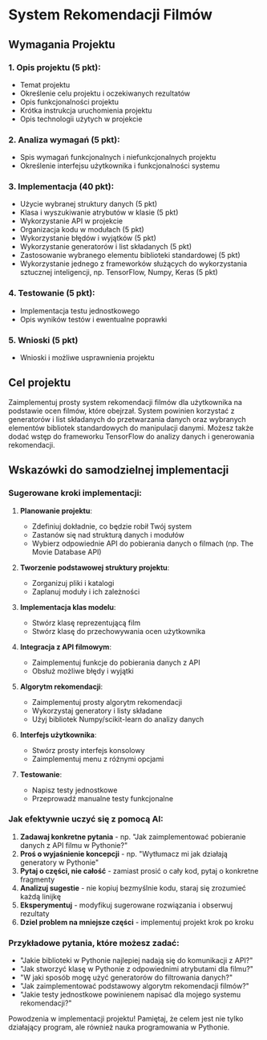 # System Rekomendacji Filmów

## Wymagania Projektu

### 1. Opis projektu (5 pkt):
- Temat projektu
- Określenie celu projektu i oczekiwanych rezultatów
- Opis funkcjonalności projektu
- Krótka instrukcja uruchomienia projektu
- Opis technologii użytych w projekcie

### 2. Analiza wymagań (5 pkt):
- Spis wymagań funkcjonalnych i niefunkcjonalnych projektu
- Określenie interfejsu użytkownika i funkcjonalności systemu

### 3. Implementacja (40 pkt): 
- Użycie wybranej struktury danych (5 pkt)
- Klasa i wyszukiwanie atrybutów w klasie (5 pkt)
- Wykorzystanie API w projekcie
- Organizacja kodu w modułach (5 pkt)
- Wykorzystanie błędów i wyjątków (5 pkt)
- Wykorzystanie generatorów i list składanych (5 pkt)
- Zastosowanie wybranego elementu biblioteki standardowej (5 pkt)
- Wykorzystanie jednego z frameworków służących do wykorzystania sztucznej inteligencji, np. TensorFlow, Numpy, Keras (5 pkt)

### 4. Testowanie (5 pkt):
- Implementacja testu jednostkowego
- Opis wyników testów i ewentualne poprawki

### 5. Wnioski (5 pkt)
- Wnioski i możliwe usprawnienia projektu

## Cel projektu
Zaimplementuj prosty system rekomendacji filmów dla użytkownika na podstawie ocen filmów, które obejrzał. System powinien korzystać z generatorów i list składanych do przetwarzania danych oraz wybranych elementów bibliotek standardowych do manipulacji danymi. Możesz także dodać wstęp do frameworku TensorFlow do analizy danych i generowania rekomendacji.

## Wskazówki do samodzielnej implementacji

### Sugerowane kroki implementacji:
1. **Planowanie projektu**:
   - Zdefiniuj dokładnie, co będzie robił Twój system
   - Zastanów się nad strukturą danych i modułów
   - Wybierz odpowiednie API do pobierania danych o filmach (np. The Movie Database API)

2. **Tworzenie podstawowej struktury projektu**:
   - Zorganizuj pliki i katalogi
   - Zaplanuj moduły i ich zależności

3. **Implementacja klas modelu**:
   - Stwórz klasę reprezentującą film
   - Stwórz klasę do przechowywania ocen użytkownika

4. **Integracja z API filmowym**:
   - Zaimplementuj funkcje do pobierania danych z API
   - Obsłuż możliwe błędy i wyjątki

5. **Algorytm rekomendacji**:
   - Zaimplementuj prosty algorytm rekomendacji
   - Wykorzystaj generatory i listy składane
   - Użyj bibliotek Numpy/scikit-learn do analizy danych

6. **Interfejs użytkownika**:
   - Stwórz prosty interfejs konsolowy
   - Zaimplementuj menu z różnymi opcjami

7. **Testowanie**:
   - Napisz testy jednostkowe
   - Przeprowadź manualne testy funkcjonalne

### Jak efektywnie uczyć się z pomocą AI:
1. **Zadawaj konkretne pytania** - np. "Jak zaimplementować pobieranie danych z API filmu w Pythonie?"
2. **Proś o wyjaśnienie koncepcji** - np. "Wytłumacz mi jak działają generatory w Pythonie"
3. **Pytaj o części, nie całość** - zamiast prosić o cały kod, pytaj o konkretne fragmenty
4. **Analizuj sugestie** - nie kopiuj bezmyślnie kodu, staraj się zrozumieć każdą linijkę
5. **Eksperymentuj** - modyfikuj sugerowane rozwiązania i obserwuj rezultaty
6. **Dziel problem na mniejsze części** - implementuj projekt krok po kroku

### Przykładowe pytania, które możesz zadać:
- "Jakie biblioteki w Pythonie najlepiej nadają się do komunikacji z API?"
- "Jak stworzyć klasę w Pythonie z odpowiednimi atrybutami dla filmu?"
- "W jaki sposób mogę użyć generatorów do filtrowania danych?"
- "Jak zaimplementować podstawowy algorytm rekomendacji filmów?"
- "Jakie testy jednostkowe powinienem napisać dla mojego systemu rekomendacji?"

Powodzenia w implementacji projektu! Pamiętaj, że celem jest nie tylko działający program, ale również nauka programowania w Pythonie. 